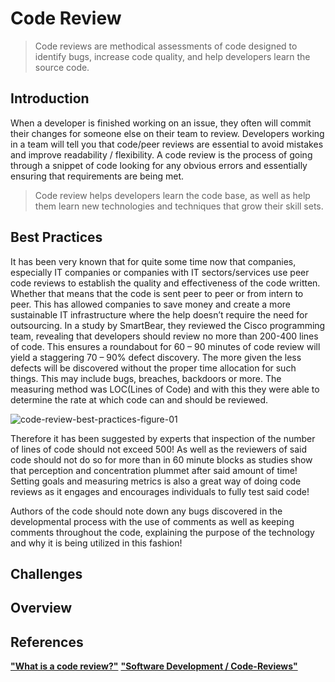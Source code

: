 # Code Review

> Code reviews are methodical assessments of code designed to identify bugs, increase code quality, and help developers learn the source code.

## Introduction
When a developer is finished working on an issue, they often will commit their changes for someone else on their team to review.
Developers working in a team will tell you that code/peer reviews are essential to avoid mistakes and improve readability / flexibility.
A code review is the process of going through a snippet of code looking for any obvious errors and essentially ensuring that requirements are being met.
> Code review helps developers learn the code base, as well as help them learn new technologies and techniques that grow their skill sets.

## Best Practices
It has been very known that for quite some time now that companies, especially IT companies or companies with IT sectors/services use peer code reviews to establish the
quality and effectiveness of the code written. Whether that means that the code is sent peer to peer or from intern to peer. This has allowed companies to save money and create
a more sustainable IT infrastructure where the help doesn’t require the need for outsourcing.
In a study by SmartBear, they reviewed the Cisco programming team, revealing that developers should review no more than 200-400 lines of code. This ensures a roundabout
for 60 – 90 minutes of code review will yield a staggering 70 – 90% defect discovery. The more given the less defects will be discovered without the proper time allocation for such
things. This may include bugs, breaches, backdoors or more. The measuring method was LOC(Lines of Code) and with this they were able to determine the rate at which code can
and should be reviewed.


![code-review-best-practices-figure-01](https://github.com/user-attachments/assets/36502f6f-8377-4583-864b-3cd0644a0d5d)

Therefore it has been suggested by experts that inspection of the number of lines of code should not exceed 500! As well as the reviewers of said code should not do so for more than 
in 60 minute blocks as studies show that perception and concentration plummet after said amount of time! Setting goals and measuring metrics is also a great way of doing code reviews
as it engages and encourages individuals to fully test said code!

Authors of the code should note down any bugs discovered in the developmental process with the use of comments as well as keeping comments throughout the code, explaining the purpose
of the technology and why it is being utilized in this fashion!

## Challenges 

## Overview

## References
[**"What is a code review?"**](https://about.gitlab.com/topics/version-control/what-is-code-review/#conclusion)
[**"Software Development / Code-Reviews"**](https://www.atlassian.com/agile/software-development/code-reviews)
